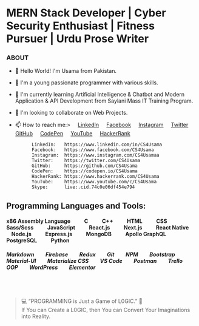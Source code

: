 # MERN Stack Developer | Cyber Security Enthusiast | Fitness Pursuer | Urdu Prose Writer

### ABOUT
- 👋 Hello World! I'm Usama from Pakistan.
- 👀 I'm a young passionate programmer with various skills.
- 🌱 I'm currently learning Artificial Intelligence & Chatbot and Modern Application & API Development from Saylani Mass IT Training Program.
- 💞️ I'm looking to collaborate on Web Projects.

- 📫 How to reach me:> &nbsp; &nbsp; [LinkedIn](https://www.linkedin.com/in/CS4Usama "LinkedIn Profile") &nbsp; &nbsp; [Facebook](https://www.facebook.com/CS4Usama "Facebook Profile") &nbsp; &nbsp; [Instagram](https://www.instagram.com/CS4Usamaa "Instagram Profile") &nbsp; &nbsp; [Twitter](https://twitter.com/CS4Usama "Twitter Profile") &nbsp; &nbsp; [GitHub](https://github.com/CS4Usama "GitHub Portfolio") &nbsp; &nbsp; [CodePen](https://codepen.io/CS4Usama "CodePen Portfolio") &nbsp; &nbsp; [YouTube](https://www.youtube.com/c/CS4Usama "YouTube Channel") &nbsp; &nbsp; [HackerRank](https://www.hackerrank.com/CS4Usama)

            LinkedIn:   https://www.linkedin.com/in/CS4Usama
            Facebook:   https://www.facebook.com/CS4Usama
            Instagram:  https://www.instagram.com/CS4Usamaa
            Twitter:    https://twitter.com/CS4Usama
            GitHub:     https://github.com/CS4Usama
            CodePen:    https://codepen.io/CS4Usama
            HackerRank: https://www.hackerrank.com/CS4Usama
            YouTube:    https://www.youtube.com/c/CS4Usama
            Skype:      live:.cid.74c0e06df454e794

## Programming Languages and Tools:
#### x86 Assembly Language &nbsp; &nbsp; &nbsp; &nbsp; &nbsp; C &nbsp; &nbsp; &nbsp; &nbsp; &nbsp; C++ &nbsp; &nbsp; &nbsp; &nbsp; &nbsp; HTML &nbsp; &nbsp; &nbsp; &nbsp; &nbsp; CSS &nbsp; &nbsp; &nbsp; &nbsp; &nbsp; Sass/Scss  &nbsp; &nbsp; &nbsp; &nbsp; &nbsp; JavaScript &nbsp; &nbsp; &nbsp; &nbsp; &nbsp; React.js &nbsp; &nbsp; &nbsp; &nbsp; &nbsp; Next.js &nbsp; &nbsp; &nbsp; &nbsp; &nbsp; React Native &nbsp; &nbsp; &nbsp; &nbsp; &nbsp; Node.js &nbsp; &nbsp; &nbsp; &nbsp; &nbsp; Express.js &nbsp; &nbsp; &nbsp; &nbsp; &nbsp; MongoDB &nbsp; &nbsp; &nbsp; &nbsp; &nbsp; Apollo GraphQL &nbsp; &nbsp; &nbsp; &nbsp; &nbsp; PostgreSQL &nbsp; &nbsp; &nbsp; &nbsp; &nbsp; Python
##### Markdown &nbsp; &nbsp; &nbsp; &nbsp; Firebase &nbsp; &nbsp; &nbsp; &nbsp; Redux &nbsp; &nbsp; &nbsp; &nbsp; Git &nbsp; &nbsp; &nbsp; &nbsp; NPM &nbsp; &nbsp; &nbsp; &nbsp; Bootstrap &nbsp; &nbsp; &nbsp; &nbsp; Material-UI &nbsp; &nbsp; &nbsp; &nbsp; Materialize CSS &nbsp; &nbsp; &nbsp; &nbsp; VS Code &nbsp; &nbsp; &nbsp; &nbsp; Postman &nbsp; &nbsp; &nbsp; &nbsp; Trello &nbsp; &nbsp; &nbsp; &nbsp; OOP &nbsp; &nbsp; &nbsp; &nbsp; WordPress &nbsp; &nbsp; &nbsp; &nbsp; Elementor

</br><br>

>💻 &ldquo;PROGRAMMING is Just a Game of L0GIC.&rdquo; 🧐 <br>If You can Create a L0GIC, then You can Convert Your Imaginations into Reality.

<!-- CS4Usama/Cyber-Ping is a ✨ special ✨ repository because its `README.md` (this file) appears on your GitHub profile.
You can click the Preview link to take a look at your changes. --->
